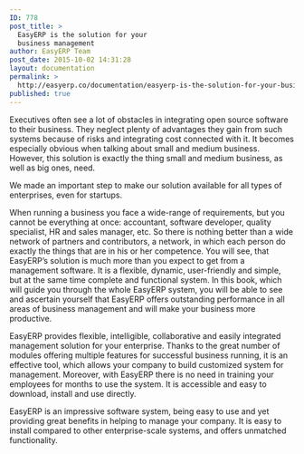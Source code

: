 ```yaml
---
ID: 778
post_title: >
  EasyERP is the solution for your
  business management
author: EasyERP Team
post_date: 2015-10-02 14:31:28
layout: documentation
permalink: >
  http://easyerp.co/documentation/easyerp-is-the-solution-for-your-business-management/
published: true
---
```

<span style="font-weight: 400;">Executives often see a lot of obstacles in integrating open source software to their business. They neglect plenty of advantages they gain from such systems because of risks and integrating cost connected with it. It becomes especially obvious when talking about small and medium business. However, this solution is exactly the thing small and medium business, as well as big ones, need.</span>

<span style="font-weight: 400;">We made an important step to make our solution available for all types of enterprises, even for startups.</span>

<span style="font-weight: 400;">When running a business you face a wide-range of requirements, but you cannot be everything at once: accountant, software developer, quality specialist, HR and sales manager, etc. So there is nothing better than a wide network of partners and contributors, a network, in which each person do exactly the things that are in his or her competence. You will see, that EasyERP’s solution is much more than you expect to get from a management software. It is a flexible, dynamic, user-friendly and simple, but at the same time complete and functional system. In this book, which will guide you through the whole EasyERP system, you will be able to see and ascertain yourself that EasyERP offers outstanding performance in all areas of business management and will make your business more productive.</span>

<span style="font-weight: 400;">EasyERP provides flexible, intelligible, collaborative and easily integrated management solution for your enterprise. Thanks to the great number of modules offering multiple features for successful business running, it is an effective tool, which allows your company to build customized system for management. Moreover, with EasyERP there is no need in training your employees for months to use the system. It is accessible and easy to download, install and use directly.</span>

<span style="font-weight: 400;">EasyERP is an impressive software system, being easy to use and yet providing great benefits in helping to manage your company. It is easy to install compared to other enterprise-scale systems, and offers unmatched functionality.</span>